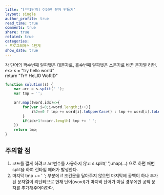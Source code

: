 ```yaml
---
title: "[**1단계] 이상한 문자 만들기"
layout: single
author_profile: true
read_time: true
comments: true
share: true
related: true
categories:
- 프로그래머스 1단계
show_date: true
---
```


각 단어의 짝수번째 알파벳은 대문자로, 홀수번째 알파벳은 소문자로 바꾼 문자열 리턴.        
ex> s = "try hello world"       
    return "TrY HeLlO WoRlD"     

```js
function solution(s) {
    var arr = s.split(' ');
    var tmp = '';
    
    arr.map((word,idx)=>{
        for(var i=0;i<word.length;i++){
            i%2==0 ? tmp += word[i].toUpperCase() : tmp += word[i].toLowerCase();
        }
        if(idx+1!==arr.length) tmp += ' ';
    })
    return tmp;
}
``` 

## 주의할 점

1. 코드를 짧게 하려고 arr변수를 사용하지 않고 s.split(' ').map(...) 으로 하면 매번 split을 하여 런타임 에러가 발생한다.          
2. 마지막 tmp += ' '; 부분에 if 조건문을 달아주지 않으면 마지막에 공백이 하나 추가된 문자열이 리턴되므로 현재 단어(word)가 마지막 단어가 아닐 경우에만 공백 문자를 추가해주어야한다.  